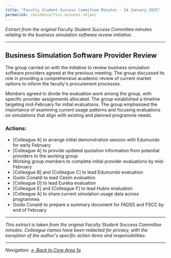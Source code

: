 ```yaml
---
title: "Faculty Student Success Committee Minutes - 24 January 2025"
permalink: /evidence/fssc-minutes-24jan/
---
```


*Extract from the original Faculty Student Success Committee minutes relating to the business simulation software review initiative.*

---

## Business Simulation Software Provider Review

The group carried on with the initiative to review business simulation software providers agreed at the previous meeting. The group discussed its role in providing a comprehensive academic review of current market options to inform the faculty's procurement processes. 

Members agreed to divide the evaluation work among the group, with specific provider assignments allocated. The group established a timeline targeting mid-February for initial evaluations. The group emphasised the importance of examining current usage patterns and focusing evaluations on simulations that align with existing and planned programme needs.

### Actions:

- [Colleague A] to arrange initial demonstration session with Edumundo for early February
- [Colleague A] to provide updated quotation information from potential providers to the working group
- Working group members to complete initial provider evaluations by mid-February
- [Colleague B] and [Colleague C] to lead Edumundo evaluation
- Guido Conaldi to lead Cesim evaluation
- [Colleague D] to lead Eureka evaluation
- [Colleague E] and [Colleague F] to lead Hubro evaluation
- [Colleague A] to share current simulation usage data across programmes
- Guido Conaldi to prepare a summary document for FADSS and FSCC by end of February

---

*This extract is taken from the original Faculty Student Success Committee minutes. Colleague names have been redacted for privacy, with the exception of the author's specific action items and responsibilities.*

---

*Navigation: [← Back to Core Area 1a](/core-area-1a/)*